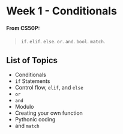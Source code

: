 # Week 1 - Conditionals

#### From CS50P:

> `if`. `elif`. `else`. `or`. `and`. `bool`. `match`.

## List of Topics

- Conditionals
- `if` Statements
- Control flow, `elif`, and `else`
- `or`
- `and`
- Modulo
- Creating your own function
- Pythonic coding
- and `match`
